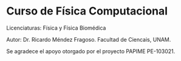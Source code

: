 # Curso de Física Computacional

Licenciaturas: Física y Física Biomédica

Autor: Dr. Ricardo Méndez Fragoso. Facultad de Ciencais, UNAM.

Se agradece el apoyo otorgado por el proyecto PAPIME PE-103021.